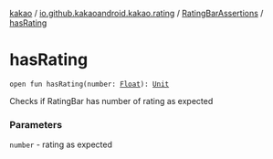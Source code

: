 [kakao](../../index.md) / [io.github.kakaoandroid.kakao.rating](../index.md) / [RatingBarAssertions](index.md) / [hasRating](./has-rating.md)

# hasRating

`open fun hasRating(number: `[`Float`](https://kotlinlang.org/api/latest/jvm/stdlib/kotlin/-float/index.html)`): `[`Unit`](https://kotlinlang.org/api/latest/jvm/stdlib/kotlin/-unit/index.html)

Checks if RatingBar has number of rating as expected

### Parameters

`number` - rating as expected